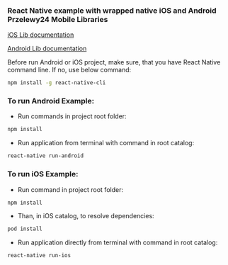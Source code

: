 ### React Native example with wrapped native iOS and Android Przelewy24 Mobile Libraries

[iOS Lib documentation](https://github.com/przelewy24/p24-mobile-lib-ios)

[Android Lib documentation](https://github.com/przelewy24/p24-mobile-lib-android)

Before run Android or iOS project, make sure, that you have React Native command line. If no, use below command:
```bash
npm install -g react-native-cli
```

### To run Android Example:

- Run commands in project root folder:
```bash
npm install
```

- Run application  from terminal with command in root catalog:
```bash
react-native run-android
```

### To run iOS Example:

- Run command in project root folder:
```bash
npm install
```
- Than, in iOS catalog, to resolve dependencies:
```bash
pod install
```

- Run application directly from terminal with command in root catalog:
```bash
react-native run-ios
```